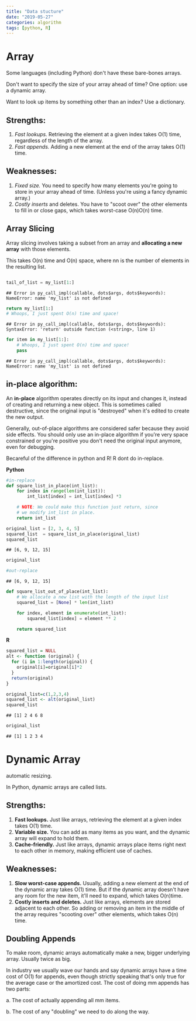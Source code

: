 ```yaml
---
title: "Data stucture"
date: "2019-05-27"
categories: algorithm
tags: [python, R]
---
```


# Array

Some languages (including Python) don't have these bare-bones arrays.

Don't want to specify the size of your array ahead of time? One option: use a dynamic array.

Want to look up items by something other than an index? Use a dictionary.

## Strengths:

1. *Fast lookups.* Retrieving the element at a given index takes O(1) time, regardless of the length of the array.
2. *Fast appends.* Adding a new element at the end of the array takes O(1) time.

## Weaknesses:

1. *Fixed size.* You need to specify how many elements you're going to store in your array ahead of time. (Unless you're using a fancy dynamic array.)
2. *Costly inserts* and deletes. You have to "scoot over" the other elements to fill in or close gaps, which takes worst-case O(n)O(n) time.


## Array Slicing

Array slicing involves taking a subset from an array and **allocating a new array** with those elements.

This takes O(n) time and O(n) space, where nn is the number of elements in the resulting list.


```python

tail_of_list = my_list[1:]
```

```
## Error in py_call_impl(callable, dots$args, dots$keywords): NameError: name 'my_list' is not defined
```

```python
return my_list[1:]
# Whoops, I just spent O(n) time and space!
```

```
## Error in py_call_impl(callable, dots$args, dots$keywords): SyntaxError: 'return' outside function (<string>, line 1)
```

```python
for item in my_list[1:]:
    # Whoops, I just spent O(n) time and space!
    pass
```

```
## Error in py_call_impl(callable, dots$args, dots$keywords): NameError: name 'my_list' is not defined
```


## in-place algorithm:

An **in-place** algorithm operates directly on its input and changes it, instead of creating and returning a new object. This is sometimes called destructive, since the original input is "destroyed" when it's edited to create the new output.

Generally, out-of-place algorithms are considered safer because they avoid side effects. You should only use an in-place algorithm if you're very space constrained or you're positive you don't need the original input anymore, even for debugging.

Becareful of the difference in python and R! R dont do in-replace.

**Python**


```python
#in-replace
def square_list_in_place(int_list):
    for index in range(len(int_list)):
        int_list[index] = int_list[index] *3

    # NOTE: We could make this function just return, since
    # we modify int_list in place.
    return int_list

original_list = [2, 3, 4, 5]
squared_list  = square_list_in_place(original_list)
squared_list
```

```
## [6, 9, 12, 15]
```

```python
original_list

#out-replace
```

```
## [6, 9, 12, 15]
```

```python
def square_list_out_of_place(int_list):
    # We allocate a new list with the length of the input list
    squared_list = [None] * len(int_list)

    for index, element in enumerate(int_list):
        squared_list[index] = element ** 2

    return squared_list
```

**R**


```r
squared_list = NULL
alt <- function (original) {
  for (i in 1:length(original)) {
    original[i]=original[i]*2
  }
  return(original)
}

original_list=c(1,2,3,4)
squared_list <- alt(original_list)
squared_list
```

```
## [1] 2 4 6 8
```

```r
original_list
```

```
## [1] 1 2 3 4
```

# Dynamic Array

automatic resizing.

In Python, dynamic arrays are called lists.

## Strengths:

1. **Fast lookups.** Just like arrays, retrieving the element at a given index takes O(1)  time.
2. **Variable size.** You can add as many items as you want, and the dynamic array will expand to hold them.
3. **Cache-friendly.** Just like arrays, dynamic arrays place items right next to each other in memory, making efficient use of caches.

## Weaknesses:

1. **Slow worst-case appends.** Usually, adding a new element at the end of the dynamic array takes O(1) time. But if the dynamic array doesn't have any room for the new item, it'll need to expand, which takes O(n)time.
2. **Costly inserts and deletes.** Just like arrays, elements are stored adjacent to each other. So adding or removing an item in the middle of the array requires "scooting over" other elements, which takes O(n)  time.


## Doubling Appends

To make room, dynamic arrays automatically make a new, bigger underlying array. Usually twice as big.

In industry we usually wave our hands and say dynamic arrays have a time cost of O(1)  for appends, even though strictly speaking that's only true for the average case or the amortized cost. The cost of doing mm appends has two parts:

  a. The cost of actually appending all mm items.

  b. The cost of any "doubling" we need to do along the way.
